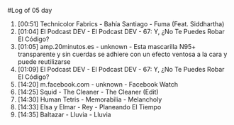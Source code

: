 #Log of 05 day

1. [00:51] Technicolor Fabrics - Bahía Santiago - Fuma (Feat. Siddhartha)
1. [01:04] El Podcast DEV - El Podcast DEV - 67: Y, ¿No Te Puedes Robar El Código?
1. [01:05] amp.20minutos.es - unknown - Esta mascarilla N95+ transparente y sin cuerdas se adhiere con un efecto ventosa a la cara y puede reutilizarse
1. [01:09] El Podcast DEV - El Podcast DEV - 67: Y, ¿No Te Puedes Robar El Código?
1. [14:20] m.facebook.com - unknown - Facebook Watch
1. [14:25] Squid - The Cleaner - The Cleaner (Edit)
1. [14:30] Human Tetris - Memorabilia - Melancholy
1. [14:33] Elsa y Elmar - Rey - Planeando El Tiempo
1. [14:35] Baltazar - Lluvia - Lluvia
